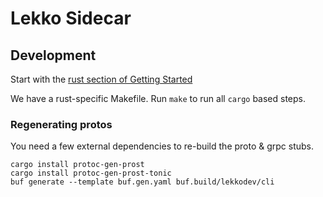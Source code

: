 # Lekko Sidecar

## Development

Start with the [rust section of Getting Started](https://www.notion.so/lekko/Getting-Started-1296588c4ed44898820983c57b51f490#99f8d824ce504fed877a8f94b2a99860)

We have a rust-specific Makefile. Run `make` to run all `cargo` based steps.

### Regenerating protos

You need a few external dependencies to re-build the proto & grpc stubs.

```
cargo install protoc-gen-prost
cargo install protoc-gen-prost-tonic
buf generate --template buf.gen.yaml buf.build/lekkodev/cli
```
